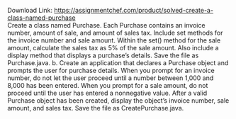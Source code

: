 Download Link: https://assignmentchef.com/product/solved-create-a-class-named-purchase
<br>
Create a class named Purchase. Each Purchase contains an invoice number, amount of sale, and amount of sales tax. Include set methods for the invoice number and sale amount. Within the set() method for the sale amount, calculate the sales tax as 5% of the sale amount. Also include a display method that displays a purchase’s details. Save the file as Purchase.java. b. Create an application that declares a Purchase object and prompts the user for purchase details. When you prompt for an invoice number, do not let the user proceed until a number between 1,000 and 8,000 has been entered. When you prompt for a sale amount, do not proceed until the user has entered a nonnegative value. After a valid Purchase object has been created, display the object’s invoice number, sale amount, and sales tax. Save the file as CreatePurchase.java.